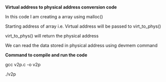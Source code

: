 **Virtual address to physical address conversion code**

In this code I am creating a array using malloc()

Starting address of array i.e. Virtual address will be passed to virt_to_phys()

virt_to_phys() will return the physical address

We can read the data stored in physical address using devmem command

**Command to compile and run the code**

gcc v2p.c -o v2p

./v2p
